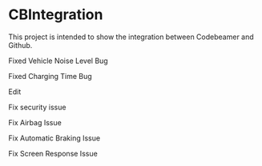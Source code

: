 # CBIntegration

This project is intended to show the integration between Codebeamer and Github.

Fixed Vehicle Noise Level Bug

Fixed Charging Time Bug

Edit

Fix security issue

Fix Airbag Issue

Fix Automatic Braking Issue

Fix Screen Response Issue
